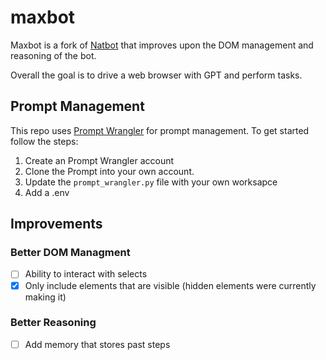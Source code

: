 # maxbot

Maxbot is a fork of [Natbot](https://github.com/nat/natbot) that improves upon the DOM management and reasoning of the bot.

Overall the goal is to drive a web browser with GPT and perform tasks.

## Prompt Management

This repo uses [Prompt Wrangler]() for prompt management. To get started follow the steps:

1. Create an Prompt Wrangler account
2. Clone the Prompt into your own account.
3. Update the `prompt_wrangler.py` file with your own worksapce
4. Add a .env

## Improvements

### Better DOM Managment

- [ ] Ability to interact with selects
- [x] Only include elements that are visible (hidden elements were currently making it)

### Better Reasoning

- [ ] Add memory that stores past steps
